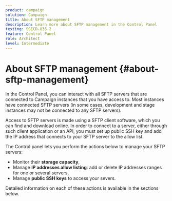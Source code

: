```yaml
---
product: campaign
solution: Campaign 
title: About SFTP management
description: Learn more about SFTP management in the Control Panel
testing: SSECD-836 2
feature: Control Panel
role: Architect
level: Intermediate
---
```


# About SFTP management {#about-sftp-management}

In the Control Panel, you can interact with all SFTP servers that are connected to Campaign instances that you have access to. Most instances have connected SFTP servers (in some cases, development and stage instances may not be connected to any SFTP servers).

Access to SFTP servers is made using a SFTP client software, which you can find and download online. In order to connect to a server, either through such client application or an API, you must set up public SSH key and add the IP address that connects to your SFTP server to the allow list.

The Control panel lets you perform the actions below to manage your SFTP servers:

* Monitor their **storage capacity**,
* Manage **IP addresses allow listing**: add or delete IP addresses ranges for one or several servers,
* Manage **public SSH keys** to access your severs.

Detailed information on each of these actions is available in the sections below.
